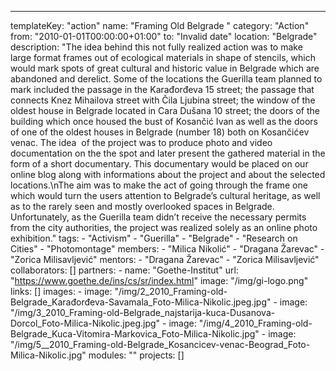 ---
  templateKey: "action"
  name: "Framing Old Belgrade "
  category: "Action"
  from: "2010-01-01T00:00:00+01:00"
  to: "Invalid date"
  location: "Belgrade"
  description: "The idea behind this not fully realized action was to make large format frames out of ecological materials in shape of stencils, which would mark spots of great cultural and historic value in Belgrade which are abandoned and derelict. Some of the locations the Guerilla team planned to mark included the passage in the Karađorđeva 15 street; the passage that connects Knez Mihailova street with Čila Ljubina street; the window of the oldest house in Belgrade located in Cara Dušana 10 street; the doors of the building which once housed the bust of Kosančić Ivan as well as the doors of one of the oldest houses in Belgrade (number 18) both on Kosančićev venac. The idea  of the project was to produce photo and video documentation on the the spot and later present the gathered material in the form of a short documentary. This documentary would be placed on our online blog along with informations about the project and about the selected locations.\nThe aim was to make the act of going through the frame one which would turn the users attention to Belgrade’s cultural heritage, as well as to the rarely seen and mostly overlooked spaces in Belgrade. Unfortunately, as the Guerilla team didn’t receive the necessary permits from the city authorities, the project was realized solely as an online photo exhibition."
  tags: 
    - "Activism"
    - "Guerilla"
    - "Belgrade"
    - "Research on Cities"
    - "Photomontage"
  members: 
    - "Milica Nikolić"
    - "Dragana Žarevac"
    - "Zorica Milisavljević"
  mentors: 
    - "Dragana Žarevac"
    - "Zorica Milisavljević"
  collaborators: []
  partners: 
    - 
      name: "Goethe-Institut"
      url: "https://www.goethe.de/ins/cs/sr/index.html"
      image: "/img/gi-logo.png"
  links: []
  images: 
    - 
      image: "/img/2_2010_Framing-old-Belgrade_Karađorđeva-Savamala_Foto-Milica-Nikolic.jpeg.jpg"
    - 
      image: "/img/3_2010_Framing-old-Belgrade_najstarija-kuca-Dusanova-Dorcol_Foto-Milica-Nikolic.jpeg.jpg"
    - 
      image: "/img/4_2010_Framing-old-Belgrade_Kuca-Vitomira-Markovica_Foto-Milica-Nikolic.jpg"
    - 
      image: "/img/5__2010_Framing-old-Belgrade_Kosancicev-venac-Beograd_Foto-Milica-Nikolic.jpg"
  modules: ""
  projects: []
